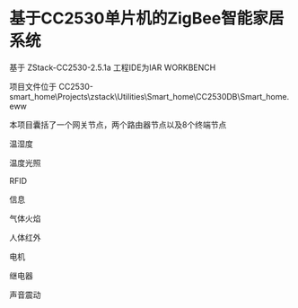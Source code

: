 # 基于CC2530单片机的ZigBee智能家居系统

基于 ZStack-CC2530-2.5.1a 工程IDE为IAR WORKBENCH

项目文件位于 CC2530-smart_home\Projects\zstack\Utilities\Smart_home\CC2530DB\Smart_home.eww

本项目囊括了一个网关节点，两个路由器节点以及8个终端节点

温湿度

温度光照

RFID

信息

气体火焰

人体红外

电机

继电器

声音震动